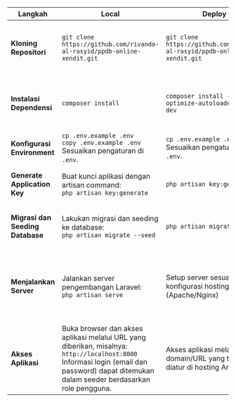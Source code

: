 | **Langkah** | **Local** | **Deploy** | **Deskripsi** |
|-------------|---------------|------------|-----------|
| **Kloning Repositori** | ``` git clone https://github.com/rivando-al-rasyid/ppdb-online-xendit.git ``` | ``` git clone https://github.com/rivando-al-rasyid/ppdb-online-xendit.git ``` | Mulai dengan mengkloning repositori GitHub ke lokal atau hosting Anda. |
| **Instalasi Dependensi** |  ``` composer install ``` | ``` composer install --optimize-autoloader --no-dev ``` | Install semua dependensi yang diperlukan dengan Composer. |
| **Konfigurasi Environment** | ``` cp .env.example .env ``` <br> ``` copy .env.example .env ``` <br> Sesuaikan pengaturan di `.env`. | ``` cp .env.example .env ``` <br> Sesuaikan pengaturan di `.env`. | Atur database dan API key di `.env`. |
| **Generate Application Key** | Buat kunci aplikasi dengan artisan command: <br> ``` php artisan key:generate ``` | ``` php artisan key:generate ``` | Generate kunci aplikasi yang diperlukan untuk enkripsi. |
| **Migrasi dan Seeding Database** | Lakukan migrasi dan seeding ke database: <br> ``` php artisan migrate --seed ``` | ``` php artisan migrate --seed ``` | Migrasi database dan isi dengan data awal yang diperlukan. |
| **Menjalankan Server** | Jalankan server pengembangan Laravel: <br> ``` php artisan serve ``` | Setup server sesuai dengan konfigurasi hosting (Apache/Nginx) | Menjalankan server lokal untuk pengembangan atau konfigurasi server pada hosting. |
| **Akses Aplikasi** | Buka browser dan akses aplikasi melalui URL yang diberikan, misalnya: <br> ``` http://localhost:8000 ``` <br> Informasi login (email dan password) dapat ditemukan dalam seeder berdasarkan role pengguna. | Akses aplikasi melalui domain/URL yang telah diatur di hosting Anda. | Mengakses aplikasi untuk memastikan instalasi berjalan dengan baik. |
